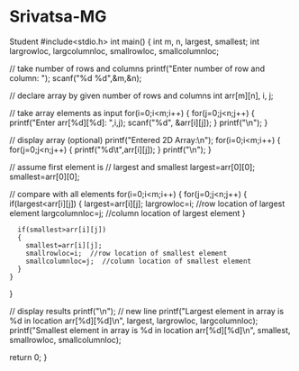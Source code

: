 # Srivatsa-MG
Student 
#include<stdio.h>
int main()
{
  int m, n, largest, smallest;
  int largrowloc, largcolumnloc, smallrowloc, smallcolumnloc;
  
  // take number of rows and columns
  printf("Enter number of row and column: ");
  scanf("%d %d",&m,&n);

  // declare array by given number of rows and columns
  int arr[m][n], i, j;

  // take array elements as input
  for(i=0;i<m;i++)
  {
    for(j=0;j<n;j++)
    {
      printf("Enter arr[%d][%d]: ",i,j);
      scanf("%d", &arr[i][j]);
    }
    printf("\n");
  }

  // display array (optional)
  printf("Entered 2D Array:\n");
  for(i=0;i<m;i++)
  {
    for(j=0;j<n;j++)
    {
      printf("%d\t",arr[i][j]);
    }
    printf("\n");
  }

  // assume first element is 
  // largest and smallest
  largest=arr[0][0];
  smallest=arr[0][0];

  // compare with all elements
  for(i=0;i<m;i++)
  {
    for(j=0;j<n;j++)
    {
      if(largest<arr[i][j])
      {
        largest=arr[i][j];
        largrowloc=i;  //row location of largest element
        largcolumnloc=j;   //column location of largest element
      }

      if(smallest>arr[i][j])
      {
        smallest=arr[i][j];
        smallrowloc=i;  //row location of smallest element
        smallcolumnloc=j;  //column location of smallest element
      }
    }
  }

  // display results
  printf("\n"); // new line
  printf("Largest element in array is %d in location arr[%d][%d]\n",
             largest, largrowloc, largcolumnloc);
  printf("Smallest element in array is %d in location arr[%d][%d]\n",
             smallest, smallrowloc, smallcolumnloc);

  return 0;
}

